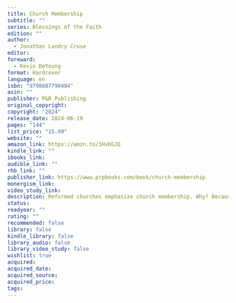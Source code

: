 ```yaml
---
title: Church Membership
subtitle: ""
series: Blessings of the Faith
edition: ""
author:
  - Jonathan Landry Cruse
editor: 
foreward:
  - Kevin DeYoung
format: Hardcover
language: en
isbn: "9798887790404"
asin: ""
publisher: P&R Publishing
original_copyright: 
copyright: "2024"
release_date: 2024-06-19
pages: "144"
list_price: "15.99"
website: ""
amazon_link: https://amzn.to/3HvDGJQ
kindle_link: ""
ibooks_link: 
audible_link: ""
rhb_link: ""
publisher_link: https://www.prpbooks.com/book/church-membership
monergism_link: 
video_study_link: 
description: Reformed churches emphasize church membership. Why? Because membership provides all kinds of practical, spiritual blessings for our flourishing. This friendly overview features discussion questions and an extensive Q&A section.
status: 
readyear: ""
rating: ""
recommended: false
library: false
kindle_library: false
library_audio: false
library_video_study: false
wishlist: true
acquired: 
acquired_date: 
acquired_source: 
acquired_price: 
tags:
---
```

